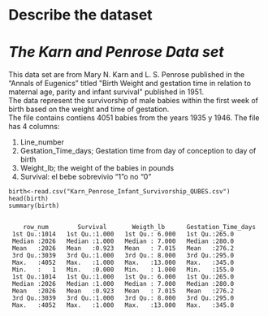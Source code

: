 # Describe the dataset


# *The Karn and Penrose Data set*
This data set are from Mary N. Karn and L. S. Penrose published in the “Annals of Eugenics” titled "Birth Weight and gestation time in relation to maternal age, parity and infant survival"  published in 1951.  
The data represent the survivorship of male babies within the first week of birth based on the weight and time of gestation.  
The file contains contiens 4051 babies from the years 1935 y 1946. The file has 4 columns: 

1.	Line_number
2.	Gestation_Time_days;  Gestation time from day of conception to day of birth
3.	Weight_lb; the weight of the babies in pounds
4.	Survival: el bebe sobrevivio “1”o no “0”

```
birth<-read.csv("Karn_Penrose_Infant_Survivorship_QUBES.csv")
head(birth)
summary(birth)


    row_num        Survival       Weigth_lb      Gestation_Time_days   
 1st Qu.:1014   1st Qu.:1.000   1st Qu.: 6.000   1st Qu.:265.0      
 Median :2026   Median :1.000   Median : 7.000   Median :280.0      
 Mean   :2026   Mean   :0.923   Mean   : 7.015   Mean   :276.2      
 3rd Qu.:3039   3rd Qu.:1.000   3rd Qu.: 8.000   3rd Qu.:295.0      
 Max.   :4052   Max.   :1.000   Max.   :13.000   Max.   :345.0  
 Min.   :   1   Min.   :0.000   Min.   : 1.000   Min.   :155.0      
 1st Qu.:1014   1st Qu.:1.000   1st Qu.: 6.000   1st Qu.:265.0      
 Median :2026   Median :1.000   Median : 7.000   Median :280.0      
 Mean   :2026   Mean   :0.923   Mean   : 7.015   Mean   :276.2      
 3rd Qu.:3039   3rd Qu.:1.000   3rd Qu.: 8.000   3rd Qu.:295.0      
 Max.   :4052   Max.   :1.000   Max.   :13.000   Max.   :345.0   
```

 
 
